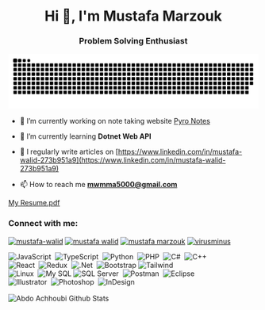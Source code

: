 <h1 align="center">Hi 👋, I'm Mustafa Marzouk</h1>
<h3 align="center">Problem Solving Enthusiast</h3>
<!--

<p align="left"> <a href="https://github.com/ryo-ma/github-profile-trophy"><img src="https://github-profile-trophy.vercel.app/?username=topvirusminus" alt="topvirusminus" /></a> </p>
-->

<div align="center">
  <a href="https://github.com/TopVirusMinus">
  <img  src="https://github.com/1999AZZAR/1999AZZAR/blob/main/resources/img/grid-snake.svg"
       alt="snake" /></a>
</div>

- 🔭 I’m currently working on note taking website [Pyro Notes](https://github.com/TopVirusMinus/pyro-notes)

- 🌱 I’m currently learning **Dotnet Web API**

- 📝 I regularly write articles on [https://www.linkedin.com/in/mustafa-walid-273b951a9](https://www.linkedin.com/in/mustafa-walid-273b951a9)

- 📫 How to reach me **mwmma5000@gmail.com**

[My Resume.pdf](https://github.com/TopVirusMinus/TopVirusMinus/files/9617341/Mustafa.Resume.pdf)



<h3 align="left">Connect with me:</h3>
<p align="left">
<a href="https://www.linkedin.com/in/mustafa-walid-273b951a9" target="blank"><img align="center" src="https://raw.githubusercontent.com/rahuldkjain/github-profile-readme-generator/master/src/images/icons/Social/linked-in-alt.svg" alt="mustafa-walid" height="30" width="40" /></a>
<a href="https://stackoverflow.com/users/13020989/mustafa-walid walid" target="blank"><img align="center" src="https://raw.githubusercontent.com/rahuldkjain/github-profile-readme-generator/master/src/images/icons/Social/stack-overflow.svg" alt="mustafa walid" height="30" width="40" /></a>
<a href="https://youtube.com/channel/UC8giOecbRtB_szJMiVu_mAQ" target="blank"><img align="center" src="https://raw.githubusercontent.com/rahuldkjain/github-profile-readme-generator/master/src/images/icons/Social/youtube.svg" alt="mustafa marzouk" height="30" width="40" /></a>
<a href="https://www.leetcode.com/virusminus" target="blank"><img align="center" src="https://raw.githubusercontent.com/rahuldkjain/github-profile-readme-generator/master/src/images/icons/Social/leet-code.svg" alt="virusminus" height="30" width="40" /></a>
</p>

![JavaScript](https://img.shields.io/badge/-JavaScript-05122A?style=flat&logo=javascript)&nbsp;
![TypeScript](https://img.shields.io/badge/-TypeScript-05122A?style=flat&logo=TypeScript&logoColor=FFA518)&nbsp;
![Python](https://img.shields.io/badge/-Python-05122A?style=flat&logo=python)&nbsp;
![PHP](https://img.shields.io/badge/-PHP-05122A?style=flat&logo=PHP&logoColor=A8B9CC)&nbsp;
![C#](https://img.shields.io/badge/-C%23-05122A?style=flat&logo=C%23&logoColor=00599C)&nbsp;
![C++](https://img.shields.io/badge/-C++-05122A?style=flat&logo=C%2B%2B&logoColor=00599C)\
![React](https://img.shields.io/badge/-React-05122A?style=flat&logo=react)&nbsp;
![Redux](https://img.shields.io/badge/-Redux-05122A?style=flat&logo=Redux)&nbsp;
![.Net](https://img.shields.io/badge/-.Net-05122A?style=flat&logo=.Net&logoColor=092E20)&nbsp;
![Bootstrap](https://img.shields.io/badge/-Bootstrap-05122A?style=flat&logo=bootstrap&logoColor=563D7C)
![Tailwind](https://img.shields.io/badge/-Tailwind-05122A?style=flat&logo=Tailwind)&nbsp;\
![Linux](https://img.shields.io/badge/-Linux-05122A?style=flat&logo=Linux&logoColor=1572B6)&nbsp;
![My SQL](https://img.shields.io/badge/-mysql-05122A?style=flat&logo=mysql)
![SQL Server](https://img.shields.io/badge/-sql-server-05122A?style=flat&logo=sql-server&logoColor=007ACC)&nbsp;
![Postman](https://img.shields.io/badge/-Postman-05122A?style=flat&logo=Postman)&nbsp;
![Eclipse](https://img.shields.io/badge/-Eclipse-05122A?style=flat&logo=eclipse-ide&logoColor=2C2255)\
![Illustrator](https://img.shields.io/badge/-Illustrator-05122A?style=flat&logo=adobe-illustrator)&nbsp;
![Photoshop](https://img.shields.io/badge/-Photoshop-05122A?style=flat&logo=adobe-photoshop)&nbsp;
![InDesign](https://img.shields.io/badge/-InDesign-05122A?style=flat&logo=adobe-indesign)

<!--
<h3 align="left">Programming Languages</h3>
<p align="left">
 
<a href="https://developer.mozilla.org/en-US/docs/Web/JavaScript" target="_blank" rel="noreferrer"> <img src="https://raw.githubusercontent.com/devicons/devicon/master/icons/javascript/javascript-original.svg" alt="javascript" width="40" height="40"/> </a><a href="https://www.typescriptlang.org/"><img src="https://cdn.jsdelivr.net/gh/devicons/devicon/icons/typescript/typescript-original.svg" width="40" height="40"/></a><a href="https://www.python.org" target="_blank" rel="noreferrer"> <img src="https://raw.githubusercontent.com/devicons/devicon/master/icons/python/python-original.svg" alt="python" width="40" height="40"/> </a><a href="https://www.php.net" target="_blank" rel="noreferrer"> <img src="https://raw.githubusercontent.com/devicons/devicon/master/icons/php/php-original.svg" alt="php" width="40" height="40"/> </a><a href="https://www.w3schools.com/cs/" target="_blank" rel="noreferrer"> <img src="https://raw.githubusercontent.com/devicons/devicon/master/icons/csharp/csharp-original.svg" alt="csharp" width="40" height="40"/> </a><a href="https://www.w3schools.com/cpp/" target="_blank" rel="noreferrer"> <img src="https://raw.githubusercontent.com/devicons/devicon/master/icons/cplusplus/cplusplus-original.svg" alt="cplusplus" width="40" height="40"/> </a>
 
<h3 align="left">Libraries & Frameworks</h3>
<p align="left">
<a href="https://reactjs.org/"><img src="https://cdn.jsdelivr.net/gh/devicons/devicon/icons/react/react-original.svg" width="40" height="40"/></a><a href="https://redux.js.org/"><img src="https://cdn.jsdelivr.net/gh/devicons/devicon/icons/redux/redux-original.svg" width="40" height="40" /></a><a href="https://dotnet.microsoft.com/" target="_blank" rel="noreferrer"> <img src="https://raw.githubusercontent.com/devicons/devicon/master/icons/dot-net/dot-net-original-wordmark.svg" alt="dotnet" width="40" height="40"width="40" height="40"/> </a> <a href="https://getbootstrap.com" target="_blank" rel="noreferrer"> <img src="https://raw.githubusercontent.com/devicons/devicon/master/icons/bootstrap/bootstrap-plain-wordmark.svg" alt="bootstrap" width="40" height="40"/> </a><a href="https://tailwindcss.com/"><img src="https://cdn.jsdelivr.net/gh/devicons/devicon/icons/tailwindcss/tailwindcss-plain.svg" width="40" height="40" />
</a>
 
<h3 align="left">Extra</h3>
<p align="left">
<a href="https://www.linux.org/" target="_blank" rel="noreferrer"> <img src="https://raw.githubusercontent.com/devicons/devicon/master/icons/linux/linux-original.svg" alt="linux" width="40" height="40"/> </a><a href="https://www.microsoft.com/en-us/sql-server" target="_blank" rel="noreferrer"> <img src="https://www.svgrepo.com/show/303229/microsoft-sql-server-logo.svg" alt="mssql" width="40" height="40"/></a><a href="https://www.mysql.com/" target="_blank" rel="noreferrer"> <img src="https://raw.githubusercontent.com/devicons/devicon/master/icons/mysql/mysql-original-wordmark.svg" alt="mysql" width="40" height="40"/> </a><a href="https://postman.com" target="_blank" rel="noreferrer"> <img src="https://www.vectorlogo.zone/logos/getpostman/getpostman-icon.svg" alt="postman" width="40" height="40"/> </a> </p>
-->
<!--
<h3 align="left">Support:</h3>
<p><a href="https://ko-fi.com/Y8Y0CBDWZ"> <img align="left" src="https://cdn.ko-fi.com/cdn/kofi3.png?v=3" height="50" width="210" alt="TopVirusMinus" /></a></p><br>
<br>
<br>
<p><img align="left" src="https://github-readme-stats.vercel.app/api/top-langs?username=topvirusminus&show_icons=true&locale=en&layout=compact" alt="topvirusminus" /></p>

<p>&nbsp;<img align="center" src="https://github-readme-stats.vercel.app/api?username=topvirusminus&show_icons=true&locale=en" alt="topvirusminus" /></p>

<p><img align="center" src="https://github-readme-streak-stats.herokuapp.com/?user=topvirusminus&" alt="topvirusminus" /></p>
-->
<img align="center" src="https://github-readme-stats.vercel.app/api?username=TopVirusMinus&include_all_commits=true&count_private=true&show_icons=true&line_height=30&title_color=CDB4DB&icon_color=CDB4DB&text_color=D3D3D3&bg_color=0A0A0A" alt="Abdo Achhoubi Github Stats">
